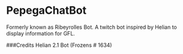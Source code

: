# PepegaChatBot
Formerly known as Ribeyrolles Bot. A twitch bot inspired by Helian to display information for GFL.

###Credits
Helian 2.1 Bot (Frozens # 1634)
